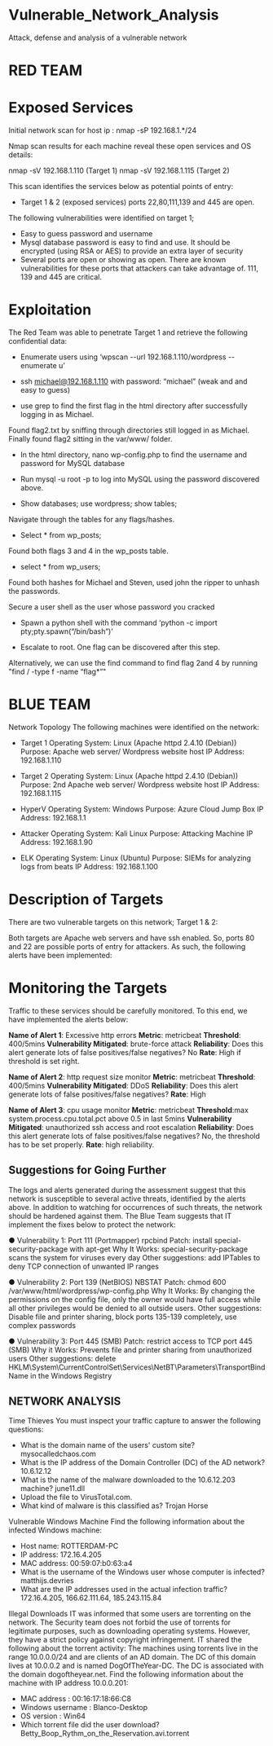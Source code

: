 # Vulnerable_Network_Analysis
Attack, defense and analysis of a vulnerable network

# RED TEAM

# Exposed Services
Initial network scan for host ip  : nmap -sP 192.168.1.*/24

Nmap scan results for each machine reveal these open services and OS details:

nmap -sV 192.168.1.110  (Target 1)
nmap -sV 192.168.1.115  (Target 2)

This scan identifies the services below as potential points of entry:
- Target 1 & 2 (exposed services)
ports 22,80,111,139 and 445 are open.

The following vulnerabilities were identified on target 1;

- Easy to guess password and username 
- Mysql database password is easy to find and use. It should be encrypted (using RSA or AES) to provide an extra layer of security
- Several ports are open or showing as open. There are known vulnerabilities for these ports that attackers can take advantage of.   111, 139 and 445 are critical. 

# Exploitation

The Red Team was able to penetrate Target 1 and retrieve the following confidential data:

- Enumerate users using ‘wpscan --url 192.168.1.110/wordpress --enumerate u’ 

- ssh michael@192.168.1.110 with password: “michael” (weak and and easy to guess)

- use grep to find the first flag in the html directory after successfully logging in as Michael.

Found flag2.txt by sniffing through directories still logged in as Michael. Finally found flag2 sitting in the var/www/ folder.

- In the html directory, nano wp-config.php to find the username and password for MySQL database

- Run mysql -u root -p to log into MySQL using the password discovered above.

- Show databases; use wordpress; show tables;

Navigate through the tables for any flags/hashes.  

- Select * from wp_posts;

Found both flags 3 and 4 in the wp_posts table. 

- select * from wp_users;

Found both hashes for Michael and Steven, used john the ripper to unhash the passwords.

Secure a user shell as the user whose password you cracked

- Spawn a python shell with the command ‘python -c import pty;pty.spawn(“/bin/bash”)’

- Escalate to root. One flag can be discovered after this step.

Alternatively,  we can use the find command to find flag 2and 4 by running "find / -type f -name “flag*”"


# BLUE TEAM

Network Topology
The following machines were identified on the network:
- Target 1
Operating System: Linux (Apache httpd 2.4.10 (Debian))
Purpose: Apache web server/ Wordpress website host
IP Address: 192.168.1.110

- Target 2
Operating System: Linux (Apache httpd 2.4.10 (Debian))
Purpose: 2nd Apache web server/ Wordpress website host
IP Address: 192.168.1.115

- HyperV
Operating System: Windows
Purpose: Azure Cloud Jump Box
IP Address: 192.168.1.1

- Attacker
Operating System: Kali Linux
Purpose: Attacking Machine
IP Address: 192.168.1.90

- ELK
Operating System: Linux (Ubuntu)
Purpose: SIEMs for analyzing logs from beats
IP Address: 192.168.1.100 

# Description of Targets

There are two vulnerable targets on this network; Target 1 &  2: 

Both targets are Apache web servers and have ssh enabled. So, ports 80 and 22 are possible ports of entry for attackers. As such, the following alerts have been implemented:

# Monitoring the Targets
Traffic to these services should be carefully monitored. To this end, we have implemented the alerts below:

**Name of Alert 1**: Excessive http errors
**Metric**: metricbeat
**Threshold**: 400/5mins
**Vulnerability Mitigated**: brute-force attack
**Reliability**: Does this alert generate lots of false positives/false negatives? No 
**Rate**: High if threshold is set right.

**Name of Alert 2**: http request size monitor 
**Metric**: metricbeat
**Threshold**: 400/5mins
**Vulnerability Mitigated**: DDoS
**Reliability**: Does this alert generate lots of false positives/false negatives? 
**Rate**: High

**Name of Alert 3**: cpu usage monitor
**Metric**: metricbeat
**Threshold**:max system.process.cpu.total.pct above 0.5 in last 5mins
**Vulnerability Mitigated**: unauthorized ssh access and root escalation
**Reliability**: Does this alert generate lots of false positives/false negatives? No, the threshold has to be set properly.
**Rate**: high reliability.


## Suggestions for Going Further

The logs and alerts generated during the assessment suggest that this network is susceptible to several active threats, identified by the alerts above. In addition to watching for occurrences of such threats, the network should be hardened against them. The Blue Team suggests that IT implement the fixes below to protect the network:

● Vulnerability 1: Port 111 (Portmapper) rpcbind
Patch: install special-security-package with apt-get
Why It Works: special-security-package scans the system for viruses every day
Other suggestions: add IPTables to deny TCP connection of unwanted IP ranges

● Vulnerability 2: Port 139 (NetBIOS) NBSTAT
Patch: chmod 600 /var/www/html/wordpress/wp-config.php
Why It Works: By changing the permissions on the config file, only the owner would have full access while all other privileges would be denied to all outside users.
Other suggestions: Disable file and printer sharing, block ports 135-139 completely, use complex passwords

● Vulnerability 3: Port 445 (SMB)
Patch: restrict access to TCP port 445 (SMB)
Why it Works: Prevents file and printer sharing from unauthorized users
Other suggestions: delete HKLM\System\CurrentControlSet\Services\NetBT\Parameters\TransportBindName in the Windows Registry



## NETWORK ANALYSIS

Time Thieves
You must inspect your traffic capture to answer the following questions:
- What is the domain name of the users' custom site? mysocalledchaos.com
- What is the IP address of the Domain Controller (DC) of the AD network? 10.6.12.12
- What is the name of the malware downloaded to the 10.6.12.203 machine? june11.dll
- Upload the file to VirusTotal.com.
- What kind of malware is this classified as? Trojan Horse


Vulnerable Windows Machine
Find the following information about the infected Windows machine:
- Host name: ROTTERDAM-PC
- IP address: 172.16.4.205
- MAC address: 00:59:07:b0:63:a4
- What is the username of the Windows user whose computer is infected? matthijs.devries
- What are the IP addresses used in the actual infection traffic? 172.16.4.205, 166.62.111.64, 185.243.115.84


Illegal Downloads
IT was informed that some users are torrenting on the network. The Security team does not forbid the use of torrents for legitimate purposes, such as downloading operating systems. However, they have a strict policy against copyright infringement. IT shared the following about the torrent activity:
The machines using torrents live in the range 10.0.0.0/24 and are clients of an AD domain.
The DC of this domain lives at 10.0.0.2 and is named DogOfTheYear-DC.
The DC is associated with the domain dogoftheyear.net.
Find the following information about the machine with IP address 10.0.0.201:
- MAC address :  00:16:17:18:66:C8
- Windows username :  Blanco-Desktop
- OS version : Win64
- Which torrent file did the user download? Betty_Boop_Rythm_on_the_Reservation.avi.torrent

